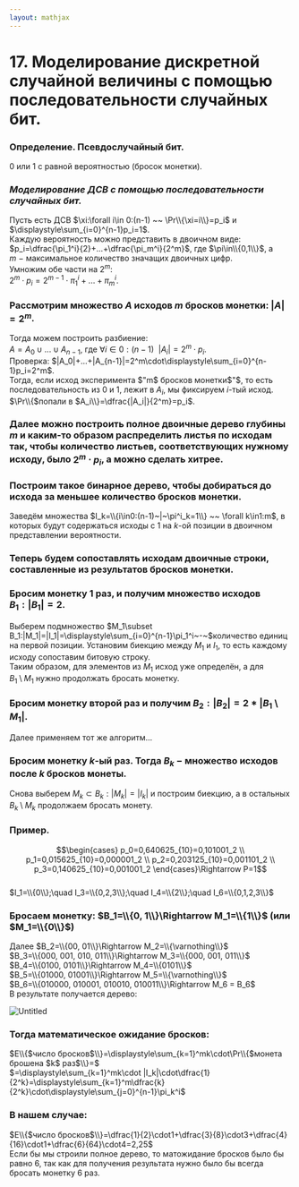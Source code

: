 ```yaml
---  
layout: mathjax  
---  
```

  
# 17. Моделирование дискретной случайной величины с помощью последовательности случайных бит.  
  
### Определение. Псевдослучайный бит.  
$0$ или $1$ с равной вероятностью (бросок монетки).  
  
### *Моделирование ДСВ с помощью последовательности случайных бит.*  
Пусть есть ДСВ $\xi:\forall i\in 0:(n-1)  ~~  \Pr\\{\xi=i\\}=p_i$ и $\displaystyle\sum_{i=0}^{n-1}p_i=1$.  
Каждую вероятность можно представить в двоичном виде:  
$p_i=\dfrac{\pi_1^i}{2}+...+\dfrac{\pi_m^i}{2^m}$, где $\pi\in\\{0,1\\}$, а $m~-~$максимальное количество значащих двоичных цифр.  
Умножим обе части на $2^m$:  
$2^m\cdot p_i=2^{m-1}\cdot\pi_1^i+...+\pi_m^i$.  
  
### Рассмотрим множество $A$ исходов $m$ бросков монетки: $|A|=2^m$.  
Тогда можем построить разбиение:  
$A=A_0\cup...\cup A_{n-1}$, где $\forall i\in 0:(n-1) ~~ |A_i|=2^m\cdot p_i$.  
Проверка: $|A_0|+...+|A_{n-1}|=2^m\cdot\displaystyle\sum_{i=0}^{n-1}p_i=2^m$.  
Тогда, если исход эксперимента $"m$  бросков монетки$"$, то есть последовательность из $0$ и $1$, лежит в $A_i$, мы фиксируем $i$-тый исход.  
$\Pr\\{$попали в $A_i\\}=\dfrac{|A_i|}{2^m}=p_i$.  
  
### Далее можно построить полное двоичные дерево глубины $m$ и каким-то образом распределить листья по исходам так, чтобы количество листьев, соответствующих нужному исходу, было $2^m\cdot p_i$, а можно сделать хитрее.  
  
### Построим такое бинарное дерево, чтобы добираться до исхода за меньшее количество бросков монетки.  
Заведём множества $I_k=\\{i\in0:(n-1)~|~\pi^i_k=1\\} ~~ \forall k\in1:m$, в  
которых будут содержаться исходы с $1$ на $k$-ой позиции в двоичном представлении вероятности.  
  
### Теперь будем сопоставлять исходам двоичные строки, составленные из результатов бросков монетки.  
  
### Бросим монетку $1$ раз, и получим множество исходов $B_1:|B_1|=2$.  
Выберем подмножество $M_1\subset B_1:|M_1|=|I_1|=\displaystyle\sum_{i=0}^{n-1}\pi_1^i~-~$количество единиц на первой позиции. Установим биекцию между $M_1$ и $I_1$, то есть каждому исходу сопоставим битовую строку.  
Таким образом, для элементов из $M_1$ исход уже определён, а для  
$B_1\setminus M_1$ нужно продолжать бросать монетку.  
  
### Бросим монетку второй раз и получим $B_2:|B_2|=2*|B_1\setminus M_1|$.  
Далее применяем тот же алгоритм…  
  
### Бросим монетку $k$-ый раз. Тогда $B_k~-~$множество исходов после $k$ бросков монеты.  
Снова выберем $M_k\subset B_k:|M_k|=|I_k|$ и построим биекцию, а в остальных $B_k\setminus M_k$ продолжаем бросать монету.  
  
### Пример.  
  
$$\begin{cases}  
p_0=0,640625_{10}=0,101001_2  
\\  
p_1=0,015625_{10}=0,000001_2  
\\  
p_2=0,203125_{10}=0,001101_2  
\\  
p_3=0,140625_{10}=0,001001_2  
\end{cases}\Rightarrow P=1$$  
$I_1=\\{0\\};\quad  I_3=\\{0,2,3\\};\quad I_4=\\{2\\};\quad I_6=\\{0,1,2,3\\}$  
  
### Бросаем монетку: $B_1=\\{0, 1\\}\Rightarrow M_1=\\{1\\}$ (или $M_1=\\{0\\}$)  
Далее $B_2=\\{00, 01\\}\Rightarrow M_2=\\{\varnothing\\}$  
$B_3=\\{000, 001, 010, 011\\}\Rightarrow M_3=\\{000, 001, 011\\}$  
$B_4=\\{0100, 0101\\}\Rightarrow M_4=\\{0101\\}$  
$B_5=\\{01000, 01001\\}\Rightarrow M_5=\\{\varnothing\\}$  
$B_6=\\{010000, 010001, 010010, 010011\\}\Rightarrow M_6 = B_6$  
В результате получается дерево:  
  
![Untitled](Untitled.png)  
  
### Тогда математическое ожидание бросков:  
$E\\{$число бросков$\\}=\displaystyle\sum_{k=1}^mk\cdot\Pr\\{$монета брошена $k$ раз$\\}=$    
$=\displaystyle\sum_{k=1}^mk\cdot |I_k|\cdot\dfrac{1}{2^k}=\displaystyle\sum_{k=1}^m\dfrac{k}{2^k}\cdot\displaystyle\sum_{j=0}^{n-1}\pi_k^i$  
  
### В нашем случае:  
$E\\{$число бросков$\\}=\dfrac{1}{2}\cdot1+\dfrac{3}{8}\cdot3+\dfrac{4}{16}\cdot1+\dfrac{6}{64}\cdot4=2,25$  
Если бы мы строили полное дерево, то матожидание бросков было бы равно $6$, так как для получения результата нужно было бы всегда бросать монетку $6$ раз.  
